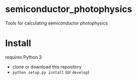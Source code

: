 # semiconductor_photophysics

Tools for calculating semiconductor photophysics

# Install

requires Python 3

- clone or download this repository
- `python setup.py install` (or `develop`)
